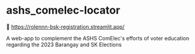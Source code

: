 # ashs_comelec-locator
🔗 https://rolennn-bsk-registration.streamlit.app/

A web-app to complement the ASHS ComElec's efforts of voter education regarding the 2023 Barangay and SK Elections
